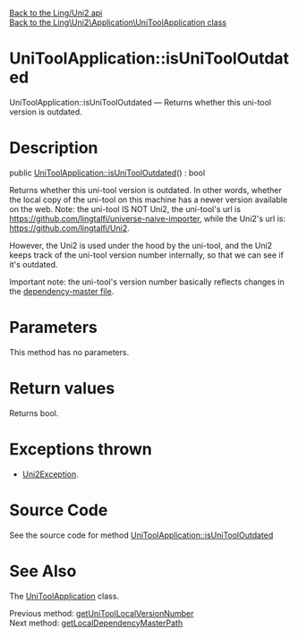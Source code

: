 [Back to the Ling/Uni2 api](https://github.com/lingtalfi/Uni2/blob/master/doc/api/Ling/Uni2.md)<br>
[Back to the Ling\Uni2\Application\UniToolApplication class](https://github.com/lingtalfi/Uni2/blob/master/doc/api/Ling/Uni2/Application/UniToolApplication.md)


UniToolApplication::isUniToolOutdated
================



UniToolApplication::isUniToolOutdated — Returns whether this uni-tool version is outdated.




Description
================


public [UniToolApplication::isUniToolOutdated](https://github.com/lingtalfi/Uni2/blob/master/doc/api/Ling/Uni2/Application/UniToolApplication/isUniToolOutdated.md)() : bool




Returns whether this uni-tool version is outdated.
In other words, whether the local copy of the uni-tool on this machine has a newer
version available on the web.
Note: the uni-tool IS NOT Uni2, the uni-tool's url is https://github.com/lingtalfi/universe-naive-importer,
while the Uni2's url is: https://github.com/lingtalfi/Uni2.

However, the Uni2 is used under the hood by the uni-tool, and the Uni2 keeps track of the uni-tool
version number internally, so that we can see if it's outdated.


Important note: the uni-tool's version number basically reflects changes in the [dependency-master file](https://github.com/lingtalfi/Uni2/blob/master/README.md#the-dependency-master-file).




Parameters
================

This method has no parameters.


Return values
================

Returns bool.


Exceptions thrown
================

- [Uni2Exception](https://github.com/lingtalfi/Uni2/blob/master/doc/api/Ling/Uni2/Exception/Uni2Exception.md).&nbsp;







Source Code
===========
See the source code for method [UniToolApplication::isUniToolOutdated](https://github.com/lingtalfi/Uni2/blob/master/Application/UniToolApplication.php#L544-L556)


See Also
================

The [UniToolApplication](https://github.com/lingtalfi/Uni2/blob/master/doc/api/Ling/Uni2/Application/UniToolApplication.md) class.

Previous method: [getUniToolLocalVersionNumber](https://github.com/lingtalfi/Uni2/blob/master/doc/api/Ling/Uni2/Application/UniToolApplication/getUniToolLocalVersionNumber.md)<br>Next method: [getLocalDependencyMasterPath](https://github.com/lingtalfi/Uni2/blob/master/doc/api/Ling/Uni2/Application/UniToolApplication/getLocalDependencyMasterPath.md)<br>

